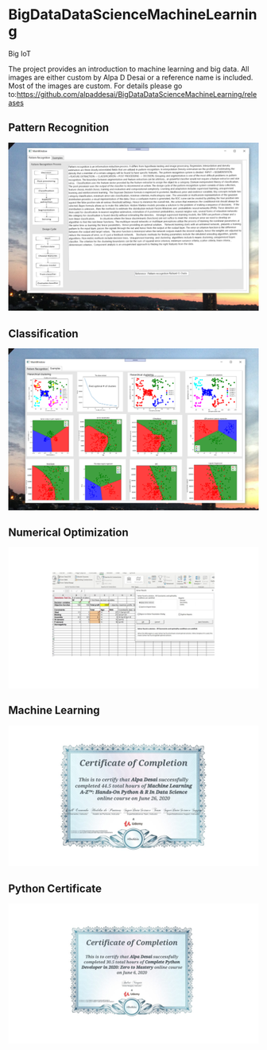 # BigDataDataScienceMachineLearning 

Big IoT 


The project provides an introduction to machine learning and big data. All images are either custom by Alpa D Desai or a reference name is included. Most of the images are custom.
For details please go to:https://github.com/alpaddesai/BigDataDataScienceMachineLearning/releases


## Pattern Recognition
![image](PatternRecognition.png)

## Classification
![image](Examples.png)

## Numerical Optimization
![image](NumericalOptimizations.jpg)

## Machine Learning 
![image](CertificateMachineLearning.jpg)

## Python Certificate 
![image](PythonCertificate.jpg)
